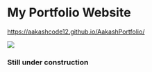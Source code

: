 # My Portfolio Website

https://aakashcode12.github.io/AakashPortfolio/

![](https://res.cloudinary.com/dnv3ztqf1/image/upload/v1601429672/Github%20Readme%20for%20Portfolio%20website/Banner%20for%20readme.png)

### Still under construction 
